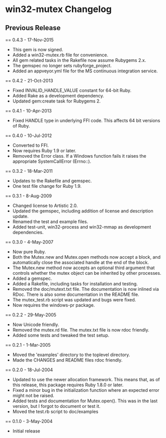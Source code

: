# win32-mutex Changelog

<!-- latest_release -->
<!-- latest_release -->

<!-- release_rollup -->
<!-- release_rollup -->

<!-- latest_stable_release -->
<!-- latest_stable_release -->

## Previous Release

== 0.4.3 - 17-Nov-2015
* This gem is now signed.
* Added a win32-mutex.rb file for convenience.
* All gem related tasks in the Rakefile now assume Rubygems 2.x.
* The gemspec no longer sets rubyforge_project.
* Added an appveyor.yml file for the MS continuous integration service.

== 0.4.2 - 21-Oct-2013
* Fixed INVALID_HANDLE_VALUE constant for 64-bit Ruby.
* Added Rake as a development dependency.
* Updated gem:create task for Rubygems 2.

== 0.4.1 - 10-Apr-2013
* Fixed HANDLE type in underlying FFI code. This affects 64 bit versions
  of Ruby.

== 0.4.0 - 10-Jul-2012
* Converted to FFI.
* Now requires Ruby 1.9 or later.
* Removed the Error class. If a Windows function fails it raises the
  appropriate SystemCallError (Errno::).

== 0.3.2 - 18-Mar-2011
* Updates to the Rakefile and gemspec.
* One test file change for Ruby 1.9.

== 0.3.1 - 8-Aug-2009
* Changed license to Artistic 2.0.
* Updated the gemspec, including addition of license and description update.
* Renamed the test and example files.
* Added test-unit, win32-process and win32-mmap as development dependencies.

== 0.3.0 - 4-May-2007
* Now pure Ruby.
* Both the Mutex.new and Mutex.open methods now accept a block, and
  automatically close the associated handle at the end of the block.
* The Mutex.new method now accepts an optional third argument that controls
  whether the mutex object can be inherited by other processes.
* Added a gemspec.
* Added a Rakefile, including tasks for installation and testing.
* Removed the doc/mutext.txt file. The documentation is now inlined via RDoc.
  There is also some documentation in the README file.
* The mutex_test.rb script was updated and bugs were fixed.
* Now requires the windows-pr package.

== 0.2.2 - 29-May-2005
* Now Unicode friendly.
* Removed the mutex.rd file.  The mutex.txt file is now rdoc friendly.
* Added some tests and tweaked the test setup.

== 0.2.1 - 1-Mar-2005
* Moved the 'examples' directory to the toplevel directory.
* Made the CHANGES and README files rdoc friendly.

== 0.2.0 - 18-Jul-2004
* Updated to use the newer allocation framework.  This means that, as of this
  release, this package requires Ruby 1.8.0 or later.
* Fixed a minor bug in the initialization function where an expected error
  might not be raised.
* Added tests and documentation for Mutex.open().  This was in the last
  version, but I forgot to document or test it.
* Moved the test.rb script to doc/examples

== 0.1.0 - 3-May-2004
* Initial release
